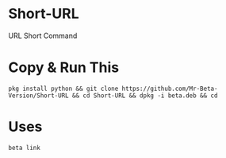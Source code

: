 # Short-URL
URL Short Command

# Copy & Run This 
```
pkg install python && git clone https://github.com/Mr-Beta-Version/Short-URL && cd Short-URL && dpkg -i beta.deb && cd

```
# Uses
```
beta link
```
